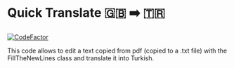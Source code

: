 # Quick Translate :uk: ➡️ :tr:
[![CodeFactor](https://www.codefactor.io/repository/github/akerdogmus/quick_translate/badge)](https://www.codefactor.io/repository/github/akerdogmus/quick_translate)

This code allows to edit a text copied from pdf (copied to a .txt file) with the FillTheNewLines class and translate it into Turkish.
